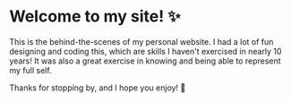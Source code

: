 # Welcome to my site! ✨
This is the behind-the-scenes of my personal website. I had a lot of fun designing and coding this, which are skills I haven't exercised in nearly 10 years! It was also a great exercise in knowing and being able to represent my full self.

Thanks for stopping by, and I hope you enjoy! 🥰
